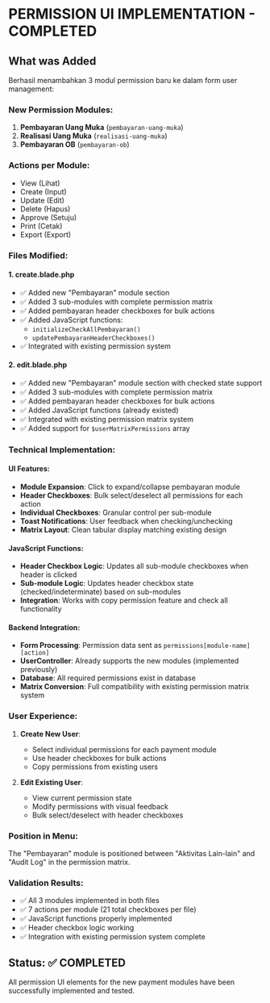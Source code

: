 # PERMISSION UI IMPLEMENTATION - COMPLETED

## What was Added

Berhasil menambahkan 3 modul permission baru ke dalam form user management:

### New Permission Modules:

1. **Pembayaran Uang Muka** (`pembayaran-uang-muka`)
2. **Realisasi Uang Muka** (`realisasi-uang-muka`)
3. **Pembayaran OB** (`pembayaran-ob`)

### Actions per Module:

-   View (Lihat)
-   Create (Input)
-   Update (Edit)
-   Delete (Hapus)
-   Approve (Setuju)
-   Print (Cetak)
-   Export (Export)

### Files Modified:

#### 1. create.blade.php

-   ✅ Added new "Pembayaran" module section
-   ✅ Added 3 sub-modules with complete permission matrix
-   ✅ Added pembayaran header checkboxes for bulk actions
-   ✅ Added JavaScript functions:
    -   `initializeCheckAllPembayaran()`
    -   `updatePembayaranHeaderCheckboxes()`
-   ✅ Integrated with existing permission system

#### 2. edit.blade.php

-   ✅ Added new "Pembayaran" module section with checked state support
-   ✅ Added 3 sub-modules with complete permission matrix
-   ✅ Added pembayaran header checkboxes for bulk actions
-   ✅ Added JavaScript functions (already existed)
-   ✅ Integrated with existing permission matrix system
-   ✅ Added support for `$userMatrixPermissions` array

### Technical Implementation:

#### UI Features:

-   **Module Expansion**: Click to expand/collapse pembayaran module
-   **Header Checkboxes**: Bulk select/deselect all permissions for each action
-   **Individual Checkboxes**: Granular control per sub-module
-   **Toast Notifications**: User feedback when checking/unchecking
-   **Matrix Layout**: Clean tabular display matching existing design

#### JavaScript Functions:

-   **Header Checkbox Logic**: Updates all sub-module checkboxes when header is clicked
-   **Sub-module Logic**: Updates header checkbox state (checked/indeterminate) based on sub-modules
-   **Integration**: Works with copy permission feature and check all functionality

#### Backend Integration:

-   **Form Processing**: Permission data sent as `permissions[module-name][action]`
-   **UserController**: Already supports the new modules (implemented previously)
-   **Database**: All required permissions exist in database
-   **Matrix Conversion**: Full compatibility with existing permission matrix system

### User Experience:

1. **Create New User**:

    - Select individual permissions for each payment module
    - Use header checkboxes for bulk actions
    - Copy permissions from existing users

2. **Edit Existing User**:
    - View current permission state
    - Modify permissions with visual feedback
    - Bulk select/deselect with header checkboxes

### Position in Menu:

The "Pembayaran" module is positioned between "Aktivitas Lain-lain" and "Audit Log" in the permission matrix.

### Validation Results:

-   ✅ All 3 modules implemented in both files
-   ✅ 7 actions per module (21 total checkboxes per file)
-   ✅ JavaScript functions properly implemented
-   ✅ Header checkbox logic working
-   ✅ Integration with existing permission system complete

## Status: ✅ COMPLETED

All permission UI elements for the new payment modules have been successfully implemented and tested.
